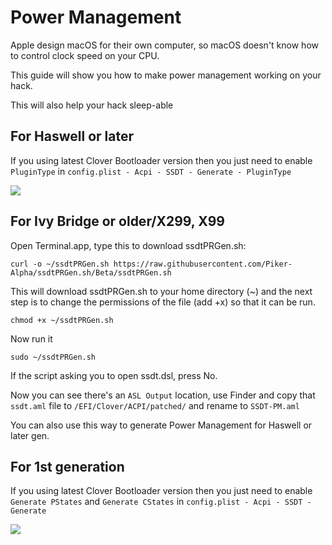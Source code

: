# Power Management

Apple design macOS for their own computer, so macOS doesn't know how to control clock speed on your CPU.

This guide will show you how to make power management working on your hack.

This will also help your hack sleep-able

## For Haswell or later

If you using latest Clover Bootloader version then you just need to enable `PluginType` in `config.plist - Acpi - SSDT - Generate - PluginType`

![](Picture/plugintype.png)

## For Ivy Bridge or older/X299, X99

Open Terminal.app, type this to download ssdtPRGen.sh:

`curl -o ~/ssdtPRGen.sh https://raw.githubusercontent.com/Piker-Alpha/ssdtPRGen.sh/Beta/ssdtPRGen.sh
`

This will download ssdtPRGen.sh to your home directory (~) and the next step is to change the permissions of the file (add +x) so that it can be run.

`chmod +x ~/ssdtPRGen.sh`

Now run it

`sudo ~/ssdtPRGen.sh`

If the script asking you to open ssdt.dsl, press No.

Now you can see there's an `ASL Output` location, use Finder and copy that `ssdt.aml` file to `/EFI/Clover/ACPI/patched/` and rename to `SSDT-PM.aml`

You can also use this way to generate Power Management for Haswell or later gen.

## For 1st generation

If you using latest Clover Bootloader version then you just need to enable `Generate PStates` and `Generate CStates` in `config.plist - Acpi - SSDT - Generate`

![](Picture/pm1.png)

